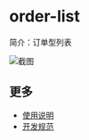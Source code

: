 # order-list

简介：订单型列表

![截图](https://img.alicdn.com/tfs/TB1QQY0fiqAXuNjy1XdXXaYcVXa-960-646.png)

## 更多

* [使用说明](http://gitlab.alibaba-inc.com/ice/notes/issues/830)
* [开发规范](http://gitlab.alibaba-inc.com/ice/notes/issues/830)
